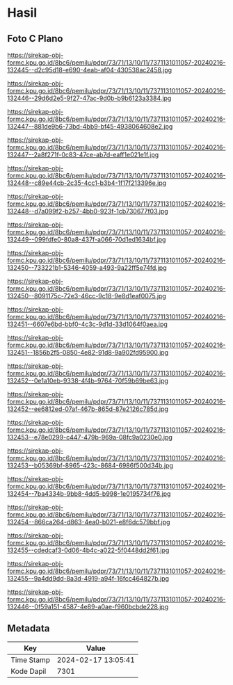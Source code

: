 # Hasil

## Foto C Plano

https://sirekap-obj-formc.kpu.go.id/8bc6/pemilu/pdpr/73/71/13/10/11/7371131011057-20240216-132445--d2c95d18-e690-4eab-af04-430538ac2458.jpg

https://sirekap-obj-formc.kpu.go.id/8bc6/pemilu/pdpr/73/71/13/10/11/7371131011057-20240216-132446--29d6d2e5-9f27-47ac-9d0b-b9b6123a3384.jpg

https://sirekap-obj-formc.kpu.go.id/8bc6/pemilu/pdpr/73/71/13/10/11/7371131011057-20240216-132447--881de9b6-73bd-4bb9-bf45-4938064608e2.jpg

https://sirekap-obj-formc.kpu.go.id/8bc6/pemilu/pdpr/73/71/13/10/11/7371131011057-20240216-132447--2a8f271f-0c83-47ce-ab7d-eaff1e021e1f.jpg

https://sirekap-obj-formc.kpu.go.id/8bc6/pemilu/pdpr/73/71/13/10/11/7371131011057-20240216-132448--c89e44cb-2c35-4cc1-b3b4-1f17f213396e.jpg

https://sirekap-obj-formc.kpu.go.id/8bc6/pemilu/pdpr/73/71/13/10/11/7371131011057-20240216-132448--d7a099f2-b257-4bb0-923f-1cb730677f03.jpg

https://sirekap-obj-formc.kpu.go.id/8bc6/pemilu/pdpr/73/71/13/10/11/7371131011057-20240216-132449--099fdfe0-80a8-437f-a066-70d1ed1634bf.jpg

https://sirekap-obj-formc.kpu.go.id/8bc6/pemilu/pdpr/73/71/13/10/11/7371131011057-20240216-132450--733221b1-5346-4059-a493-9a22ff5e74fd.jpg

https://sirekap-obj-formc.kpu.go.id/8bc6/pemilu/pdpr/73/71/13/10/11/7371131011057-20240216-132450--8091175c-72e3-46cc-9c18-9e8d1eaf0075.jpg

https://sirekap-obj-formc.kpu.go.id/8bc6/pemilu/pdpr/73/71/13/10/11/7371131011057-20240216-132451--6607e6bd-bbf0-4c3c-9d1d-33d1064f0aea.jpg

https://sirekap-obj-formc.kpu.go.id/8bc6/pemilu/pdpr/73/71/13/10/11/7371131011057-20240216-132451--1856b2f5-0850-4e82-91d8-9a902fd95900.jpg

https://sirekap-obj-formc.kpu.go.id/8bc6/pemilu/pdpr/73/71/13/10/11/7371131011057-20240216-132452--0e1a10eb-9338-4f4b-9764-70f59b69be63.jpg

https://sirekap-obj-formc.kpu.go.id/8bc6/pemilu/pdpr/73/71/13/10/11/7371131011057-20240216-132452--ee6812ed-07af-467b-865d-87e2126c785d.jpg

https://sirekap-obj-formc.kpu.go.id/8bc6/pemilu/pdpr/73/71/13/10/11/7371131011057-20240216-132453--e78e0299-c447-479b-969a-08fc9a0230e0.jpg

https://sirekap-obj-formc.kpu.go.id/8bc6/pemilu/pdpr/73/71/13/10/11/7371131011057-20240216-132453--b05369bf-8965-423c-8684-6986f500d34b.jpg

https://sirekap-obj-formc.kpu.go.id/8bc6/pemilu/pdpr/73/71/13/10/11/7371131011057-20240216-132454--7ba4334b-9bb8-4dd5-b998-1e0195734f76.jpg

https://sirekap-obj-formc.kpu.go.id/8bc6/pemilu/pdpr/73/71/13/10/11/7371131011057-20240216-132454--866ca264-d863-4ea0-b021-e8f6dc579bbf.jpg

https://sirekap-obj-formc.kpu.go.id/8bc6/pemilu/pdpr/73/71/13/10/11/7371131011057-20240216-132455--cdedcaf3-0d06-4b4c-a022-5f0448dd2f61.jpg

https://sirekap-obj-formc.kpu.go.id/8bc6/pemilu/pdpr/73/71/13/10/11/7371131011057-20240216-132455--9a4dd9dd-8a3d-4919-a94f-16fcc464827b.jpg

https://sirekap-obj-formc.kpu.go.id/8bc6/pemilu/pdpr/73/71/13/10/11/7371131011057-20240216-132446--0f59a151-4587-4e89-a0ae-f960bcbde228.jpg


## Metadata

| Key        | Value               |
| ---------- | ------------------- |
| Time Stamp | 2024-02-17 13:05:41 |
| Kode Dapil | 7301                |



